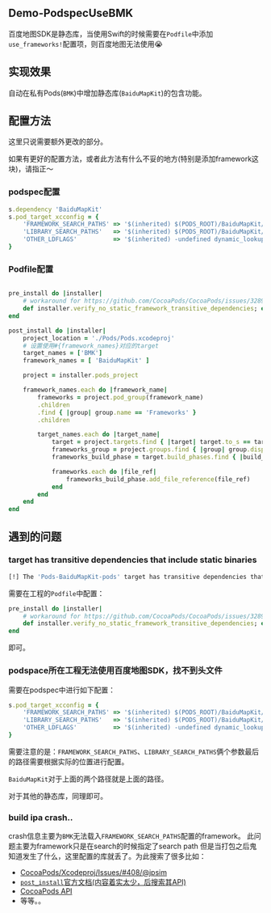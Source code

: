 ## Demo-PodspecUseBMK

百度地图SDK是静态库，当使用Swift的时候需要在`Podfile`中添加`use_frameworks!`配置项，则百度地图无法使用😭

## 实现效果

自动在私有Pods(`BMK`)中增加静态库(`BaiduMapKit`)的包含功能。

## 配置方法

这里只说需要额外更改的部分。

如果有更好的配置方法，或者此方法有什么不妥的地方(特别是添加framework这块)，请指正～

### podspec配置
```rb
s.dependency 'BaiduMapKit'
s.pod_target_xcconfig = {
    'FRAMEWORK_SEARCH_PATHS' => '$(inherited) $(PODS_ROOT)/BaiduMapKit/BaiduMapKit',
    'LIBRARY_SEARCH_PATHS'   => '$(inherited) $(PODS_ROOT)/BaiduMapKit/BaiduMapKit/thirdlibs',
    'OTHER_LDFLAGS'          => '$(inherited) -undefined dynamic_lookup'
}
```
### Podfile配置
```rb

pre_install do |installer|
    # workaround for https://github.com/CocoaPods/CocoaPods/issues/3289
    def installer.verify_no_static_framework_transitive_dependencies; end
end

post_install do |installer|
    project_location = './Pods/Pods.xcodeproj'
    # 设置使用#{framework_names}对应的target
    target_names = ['BMK']
    framework_names = [ 'BaiduMapKit' ]

    project = installer.pods_project

    framework_names.each do |framework_name|
        frameworks = project.pod_group(framework_name)
        .children
        .find { |group| group.name == 'Frameworks' }
        .children

        target_names.each do |target_name|
            target = project.targets.find { |target| target.to_s == target_name }
            frameworks_group = project.groups.find { |group| group.display_name == 'Frameworks' }
            frameworks_build_phase = target.build_phases.find { |build_phase| build_phase.to_s == 'FrameworksBuildPhase' }

            frameworks.each do |file_ref|
                frameworks_build_phase.add_file_reference(file_ref)
            end
        end
    end
end
```

## 遇到的问题

### target has transitive dependencies that include static binaries
```sh
[!] The 'Pods-BaiduMapKit-pods' target has transitive dependencies that include static binaries: (**.framework)
```
需要在工程的`Podfile`中配置：
```rb
pre_install do |installer|
    # workaround for https://github.com/CocoaPods/CocoaPods/issues/3289
    def installer.verify_no_static_framework_transitive_dependencies; end
end
```
即可。

### podspace所在工程无法使用百度地图SDK，找不到头文件
需要在podspec中进行如下配置：
```rb
s.pod_target_xcconfig = {
    'FRAMEWORK_SEARCH_PATHS' => '$(inherited) $(PODS_ROOT)/BaiduMapKit/BaiduMapKit',
    'LIBRARY_SEARCH_PATHS'   => '$(inherited) $(PODS_ROOT)/BaiduMapKit/BaiduMapKit/thirdlibs',
    'OTHER_LDFLAGS'          => '$(inherited) -undefined dynamic_lookup'
}
```

需要注意的是：`FRAMEWORK_SEARCH_PATHS`、`LIBRARY_SEARCH_PATHS`俩个参数最后的路径需要根据实际的位置进行配置。

`BaiduMapKit`对于上面的两个路径就是上面的路径。

对于其他的静态库，同理即可。

### build ipa crash..
crash信息主要为`BMK`无法载入`FRAMEWORK_SEARCH_PATHS`配置的framework。
此问题主要为framework只是在search的时候指定了search path 但是当打包之后鬼知道发生了什么，这里配置的库就丢了。为此搜索了很多比如：
- [CocoaPods/Xcodeproj/Issues/#408/@jpsim](https://github.com/CocoaPods/Xcodeproj/issues/408)
- [`post_install`官方文档(内容着实太少，后搜索其API)](https://guides.cocoapods.org/syntax/podfile.html#post_install)
- [CocoaPods API](http://www.rubydoc.info/github/CocoaPods/CocoaPods/Pod)
- 等等。。
